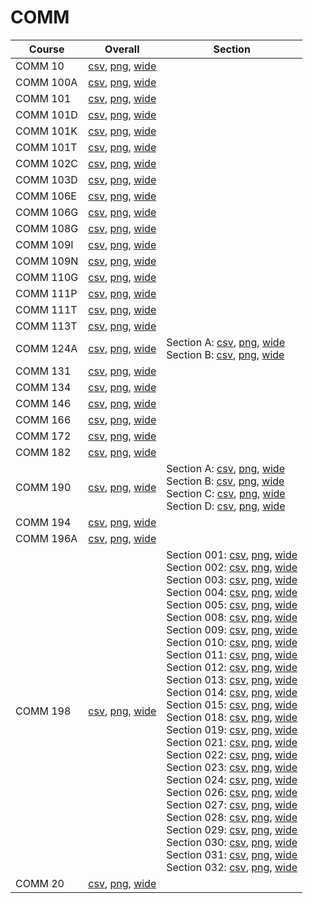 # COMM

| Course | Overall | Section |
| ------ | ------- | ------- |
| COMM 10 | [csv](https://github.com/UCSD-Historical-Enrollment-Data/2022Fall/blob/main/overall/COMM%2010.csv), [png](https://raw.githubusercontent.com/UCSD-Historical-Enrollment-Data/2022Fall/main/plot_overall/COMM%2010.png), [wide](https://raw.githubusercontent.com/UCSD-Historical-Enrollment-Data/2022Fall/main/plot_overall_wide/COMM%2010.png) |  |
| COMM 100A | [csv](https://github.com/UCSD-Historical-Enrollment-Data/2022Fall/blob/main/overall/COMM%20100A.csv), [png](https://raw.githubusercontent.com/UCSD-Historical-Enrollment-Data/2022Fall/main/plot_overall/COMM%20100A.png), [wide](https://raw.githubusercontent.com/UCSD-Historical-Enrollment-Data/2022Fall/main/plot_overall_wide/COMM%20100A.png) |  |
| COMM 101 | [csv](https://github.com/UCSD-Historical-Enrollment-Data/2022Fall/blob/main/overall/COMM%20101.csv), [png](https://raw.githubusercontent.com/UCSD-Historical-Enrollment-Data/2022Fall/main/plot_overall/COMM%20101.png), [wide](https://raw.githubusercontent.com/UCSD-Historical-Enrollment-Data/2022Fall/main/plot_overall_wide/COMM%20101.png) |  |
| COMM 101D | [csv](https://github.com/UCSD-Historical-Enrollment-Data/2022Fall/blob/main/overall/COMM%20101D.csv), [png](https://raw.githubusercontent.com/UCSD-Historical-Enrollment-Data/2022Fall/main/plot_overall/COMM%20101D.png), [wide](https://raw.githubusercontent.com/UCSD-Historical-Enrollment-Data/2022Fall/main/plot_overall_wide/COMM%20101D.png) |  |
| COMM 101K | [csv](https://github.com/UCSD-Historical-Enrollment-Data/2022Fall/blob/main/overall/COMM%20101K.csv), [png](https://raw.githubusercontent.com/UCSD-Historical-Enrollment-Data/2022Fall/main/plot_overall/COMM%20101K.png), [wide](https://raw.githubusercontent.com/UCSD-Historical-Enrollment-Data/2022Fall/main/plot_overall_wide/COMM%20101K.png) |  |
| COMM 101T | [csv](https://github.com/UCSD-Historical-Enrollment-Data/2022Fall/blob/main/overall/COMM%20101T.csv), [png](https://raw.githubusercontent.com/UCSD-Historical-Enrollment-Data/2022Fall/main/plot_overall/COMM%20101T.png), [wide](https://raw.githubusercontent.com/UCSD-Historical-Enrollment-Data/2022Fall/main/plot_overall_wide/COMM%20101T.png) |  |
| COMM 102C | [csv](https://github.com/UCSD-Historical-Enrollment-Data/2022Fall/blob/main/overall/COMM%20102C.csv), [png](https://raw.githubusercontent.com/UCSD-Historical-Enrollment-Data/2022Fall/main/plot_overall/COMM%20102C.png), [wide](https://raw.githubusercontent.com/UCSD-Historical-Enrollment-Data/2022Fall/main/plot_overall_wide/COMM%20102C.png) |  |
| COMM 103D | [csv](https://github.com/UCSD-Historical-Enrollment-Data/2022Fall/blob/main/overall/COMM%20103D.csv), [png](https://raw.githubusercontent.com/UCSD-Historical-Enrollment-Data/2022Fall/main/plot_overall/COMM%20103D.png), [wide](https://raw.githubusercontent.com/UCSD-Historical-Enrollment-Data/2022Fall/main/plot_overall_wide/COMM%20103D.png) |  |
| COMM 106E | [csv](https://github.com/UCSD-Historical-Enrollment-Data/2022Fall/blob/main/overall/COMM%20106E.csv), [png](https://raw.githubusercontent.com/UCSD-Historical-Enrollment-Data/2022Fall/main/plot_overall/COMM%20106E.png), [wide](https://raw.githubusercontent.com/UCSD-Historical-Enrollment-Data/2022Fall/main/plot_overall_wide/COMM%20106E.png) |  |
| COMM 106G | [csv](https://github.com/UCSD-Historical-Enrollment-Data/2022Fall/blob/main/overall/COMM%20106G.csv), [png](https://raw.githubusercontent.com/UCSD-Historical-Enrollment-Data/2022Fall/main/plot_overall/COMM%20106G.png), [wide](https://raw.githubusercontent.com/UCSD-Historical-Enrollment-Data/2022Fall/main/plot_overall_wide/COMM%20106G.png) |  |
| COMM 108G | [csv](https://github.com/UCSD-Historical-Enrollment-Data/2022Fall/blob/main/overall/COMM%20108G.csv), [png](https://raw.githubusercontent.com/UCSD-Historical-Enrollment-Data/2022Fall/main/plot_overall/COMM%20108G.png), [wide](https://raw.githubusercontent.com/UCSD-Historical-Enrollment-Data/2022Fall/main/plot_overall_wide/COMM%20108G.png) |  |
| COMM 109I | [csv](https://github.com/UCSD-Historical-Enrollment-Data/2022Fall/blob/main/overall/COMM%20109I.csv), [png](https://raw.githubusercontent.com/UCSD-Historical-Enrollment-Data/2022Fall/main/plot_overall/COMM%20109I.png), [wide](https://raw.githubusercontent.com/UCSD-Historical-Enrollment-Data/2022Fall/main/plot_overall_wide/COMM%20109I.png) |  |
| COMM 109N | [csv](https://github.com/UCSD-Historical-Enrollment-Data/2022Fall/blob/main/overall/COMM%20109N.csv), [png](https://raw.githubusercontent.com/UCSD-Historical-Enrollment-Data/2022Fall/main/plot_overall/COMM%20109N.png), [wide](https://raw.githubusercontent.com/UCSD-Historical-Enrollment-Data/2022Fall/main/plot_overall_wide/COMM%20109N.png) |  |
| COMM 110G | [csv](https://github.com/UCSD-Historical-Enrollment-Data/2022Fall/blob/main/overall/COMM%20110G.csv), [png](https://raw.githubusercontent.com/UCSD-Historical-Enrollment-Data/2022Fall/main/plot_overall/COMM%20110G.png), [wide](https://raw.githubusercontent.com/UCSD-Historical-Enrollment-Data/2022Fall/main/plot_overall_wide/COMM%20110G.png) |  |
| COMM 111P | [csv](https://github.com/UCSD-Historical-Enrollment-Data/2022Fall/blob/main/overall/COMM%20111P.csv), [png](https://raw.githubusercontent.com/UCSD-Historical-Enrollment-Data/2022Fall/main/plot_overall/COMM%20111P.png), [wide](https://raw.githubusercontent.com/UCSD-Historical-Enrollment-Data/2022Fall/main/plot_overall_wide/COMM%20111P.png) |  |
| COMM 111T | [csv](https://github.com/UCSD-Historical-Enrollment-Data/2022Fall/blob/main/overall/COMM%20111T.csv), [png](https://raw.githubusercontent.com/UCSD-Historical-Enrollment-Data/2022Fall/main/plot_overall/COMM%20111T.png), [wide](https://raw.githubusercontent.com/UCSD-Historical-Enrollment-Data/2022Fall/main/plot_overall_wide/COMM%20111T.png) |  |
| COMM 113T | [csv](https://github.com/UCSD-Historical-Enrollment-Data/2022Fall/blob/main/overall/COMM%20113T.csv), [png](https://raw.githubusercontent.com/UCSD-Historical-Enrollment-Data/2022Fall/main/plot_overall/COMM%20113T.png), [wide](https://raw.githubusercontent.com/UCSD-Historical-Enrollment-Data/2022Fall/main/plot_overall_wide/COMM%20113T.png) |  |
| COMM 124A | [csv](https://github.com/UCSD-Historical-Enrollment-Data/2022Fall/blob/main/overall/COMM%20124A.csv), [png](https://raw.githubusercontent.com/UCSD-Historical-Enrollment-Data/2022Fall/main/plot_overall/COMM%20124A.png), [wide](https://raw.githubusercontent.com/UCSD-Historical-Enrollment-Data/2022Fall/main/plot_overall_wide/COMM%20124A.png) | Section A: [csv](https://github.com/UCSD-Historical-Enrollment-Data/2022Fall/blob/main/section/COMM%20124A_A.csv), [png](https://raw.githubusercontent.com/UCSD-Historical-Enrollment-Data/2022Fall/main/plot_section/COMM%20124A_A.png), [wide](https://raw.githubusercontent.com/UCSD-Historical-Enrollment-Data/2022Fall/main/plot_section_wide/COMM%20124A_A.png)<br>Section B: [csv](https://github.com/UCSD-Historical-Enrollment-Data/2022Fall/blob/main/section/COMM%20124A_B.csv), [png](https://raw.githubusercontent.com/UCSD-Historical-Enrollment-Data/2022Fall/main/plot_section/COMM%20124A_B.png), [wide](https://raw.githubusercontent.com/UCSD-Historical-Enrollment-Data/2022Fall/main/plot_section_wide/COMM%20124A_B.png) |
| COMM 131 | [csv](https://github.com/UCSD-Historical-Enrollment-Data/2022Fall/blob/main/overall/COMM%20131.csv), [png](https://raw.githubusercontent.com/UCSD-Historical-Enrollment-Data/2022Fall/main/plot_overall/COMM%20131.png), [wide](https://raw.githubusercontent.com/UCSD-Historical-Enrollment-Data/2022Fall/main/plot_overall_wide/COMM%20131.png) |  |
| COMM 134 | [csv](https://github.com/UCSD-Historical-Enrollment-Data/2022Fall/blob/main/overall/COMM%20134.csv), [png](https://raw.githubusercontent.com/UCSD-Historical-Enrollment-Data/2022Fall/main/plot_overall/COMM%20134.png), [wide](https://raw.githubusercontent.com/UCSD-Historical-Enrollment-Data/2022Fall/main/plot_overall_wide/COMM%20134.png) |  |
| COMM 146 | [csv](https://github.com/UCSD-Historical-Enrollment-Data/2022Fall/blob/main/overall/COMM%20146.csv), [png](https://raw.githubusercontent.com/UCSD-Historical-Enrollment-Data/2022Fall/main/plot_overall/COMM%20146.png), [wide](https://raw.githubusercontent.com/UCSD-Historical-Enrollment-Data/2022Fall/main/plot_overall_wide/COMM%20146.png) |  |
| COMM 166 | [csv](https://github.com/UCSD-Historical-Enrollment-Data/2022Fall/blob/main/overall/COMM%20166.csv), [png](https://raw.githubusercontent.com/UCSD-Historical-Enrollment-Data/2022Fall/main/plot_overall/COMM%20166.png), [wide](https://raw.githubusercontent.com/UCSD-Historical-Enrollment-Data/2022Fall/main/plot_overall_wide/COMM%20166.png) |  |
| COMM 172 | [csv](https://github.com/UCSD-Historical-Enrollment-Data/2022Fall/blob/main/overall/COMM%20172.csv), [png](https://raw.githubusercontent.com/UCSD-Historical-Enrollment-Data/2022Fall/main/plot_overall/COMM%20172.png), [wide](https://raw.githubusercontent.com/UCSD-Historical-Enrollment-Data/2022Fall/main/plot_overall_wide/COMM%20172.png) |  |
| COMM 182 | [csv](https://github.com/UCSD-Historical-Enrollment-Data/2022Fall/blob/main/overall/COMM%20182.csv), [png](https://raw.githubusercontent.com/UCSD-Historical-Enrollment-Data/2022Fall/main/plot_overall/COMM%20182.png), [wide](https://raw.githubusercontent.com/UCSD-Historical-Enrollment-Data/2022Fall/main/plot_overall_wide/COMM%20182.png) |  |
| COMM 190 | [csv](https://github.com/UCSD-Historical-Enrollment-Data/2022Fall/blob/main/overall/COMM%20190.csv), [png](https://raw.githubusercontent.com/UCSD-Historical-Enrollment-Data/2022Fall/main/plot_overall/COMM%20190.png), [wide](https://raw.githubusercontent.com/UCSD-Historical-Enrollment-Data/2022Fall/main/plot_overall_wide/COMM%20190.png) | Section A: [csv](https://github.com/UCSD-Historical-Enrollment-Data/2022Fall/blob/main/section/COMM%20190_A.csv), [png](https://raw.githubusercontent.com/UCSD-Historical-Enrollment-Data/2022Fall/main/plot_section/COMM%20190_A.png), [wide](https://raw.githubusercontent.com/UCSD-Historical-Enrollment-Data/2022Fall/main/plot_section_wide/COMM%20190_A.png)<br>Section B: [csv](https://github.com/UCSD-Historical-Enrollment-Data/2022Fall/blob/main/section/COMM%20190_B.csv), [png](https://raw.githubusercontent.com/UCSD-Historical-Enrollment-Data/2022Fall/main/plot_section/COMM%20190_B.png), [wide](https://raw.githubusercontent.com/UCSD-Historical-Enrollment-Data/2022Fall/main/plot_section_wide/COMM%20190_B.png)<br>Section C: [csv](https://github.com/UCSD-Historical-Enrollment-Data/2022Fall/blob/main/section/COMM%20190_C.csv), [png](https://raw.githubusercontent.com/UCSD-Historical-Enrollment-Data/2022Fall/main/plot_section/COMM%20190_C.png), [wide](https://raw.githubusercontent.com/UCSD-Historical-Enrollment-Data/2022Fall/main/plot_section_wide/COMM%20190_C.png)<br>Section D: [csv](https://github.com/UCSD-Historical-Enrollment-Data/2022Fall/blob/main/section/COMM%20190_D.csv), [png](https://raw.githubusercontent.com/UCSD-Historical-Enrollment-Data/2022Fall/main/plot_section/COMM%20190_D.png), [wide](https://raw.githubusercontent.com/UCSD-Historical-Enrollment-Data/2022Fall/main/plot_section_wide/COMM%20190_D.png) |
| COMM 194 | [csv](https://github.com/UCSD-Historical-Enrollment-Data/2022Fall/blob/main/overall/COMM%20194.csv), [png](https://raw.githubusercontent.com/UCSD-Historical-Enrollment-Data/2022Fall/main/plot_overall/COMM%20194.png), [wide](https://raw.githubusercontent.com/UCSD-Historical-Enrollment-Data/2022Fall/main/plot_overall_wide/COMM%20194.png) |  |
| COMM 196A | [csv](https://github.com/UCSD-Historical-Enrollment-Data/2022Fall/blob/main/overall/COMM%20196A.csv), [png](https://raw.githubusercontent.com/UCSD-Historical-Enrollment-Data/2022Fall/main/plot_overall/COMM%20196A.png), [wide](https://raw.githubusercontent.com/UCSD-Historical-Enrollment-Data/2022Fall/main/plot_overall_wide/COMM%20196A.png) |  |
| COMM 198 | [csv](https://github.com/UCSD-Historical-Enrollment-Data/2022Fall/blob/main/overall/COMM%20198.csv), [png](https://raw.githubusercontent.com/UCSD-Historical-Enrollment-Data/2022Fall/main/plot_overall/COMM%20198.png), [wide](https://raw.githubusercontent.com/UCSD-Historical-Enrollment-Data/2022Fall/main/plot_overall_wide/COMM%20198.png) | Section 001: [csv](https://github.com/UCSD-Historical-Enrollment-Data/2022Fall/blob/main/section/COMM%20198_001.csv), [png](https://raw.githubusercontent.com/UCSD-Historical-Enrollment-Data/2022Fall/main/plot_section/COMM%20198_001.png), [wide](https://raw.githubusercontent.com/UCSD-Historical-Enrollment-Data/2022Fall/main/plot_section_wide/COMM%20198_001.png)<br>Section 002: [csv](https://github.com/UCSD-Historical-Enrollment-Data/2022Fall/blob/main/section/COMM%20198_002.csv), [png](https://raw.githubusercontent.com/UCSD-Historical-Enrollment-Data/2022Fall/main/plot_section/COMM%20198_002.png), [wide](https://raw.githubusercontent.com/UCSD-Historical-Enrollment-Data/2022Fall/main/plot_section_wide/COMM%20198_002.png)<br>Section 003: [csv](https://github.com/UCSD-Historical-Enrollment-Data/2022Fall/blob/main/section/COMM%20198_003.csv), [png](https://raw.githubusercontent.com/UCSD-Historical-Enrollment-Data/2022Fall/main/plot_section/COMM%20198_003.png), [wide](https://raw.githubusercontent.com/UCSD-Historical-Enrollment-Data/2022Fall/main/plot_section_wide/COMM%20198_003.png)<br>Section 004: [csv](https://github.com/UCSD-Historical-Enrollment-Data/2022Fall/blob/main/section/COMM%20198_004.csv), [png](https://raw.githubusercontent.com/UCSD-Historical-Enrollment-Data/2022Fall/main/plot_section/COMM%20198_004.png), [wide](https://raw.githubusercontent.com/UCSD-Historical-Enrollment-Data/2022Fall/main/plot_section_wide/COMM%20198_004.png)<br>Section 005: [csv](https://github.com/UCSD-Historical-Enrollment-Data/2022Fall/blob/main/section/COMM%20198_005.csv), [png](https://raw.githubusercontent.com/UCSD-Historical-Enrollment-Data/2022Fall/main/plot_section/COMM%20198_005.png), [wide](https://raw.githubusercontent.com/UCSD-Historical-Enrollment-Data/2022Fall/main/plot_section_wide/COMM%20198_005.png)<br>Section 008: [csv](https://github.com/UCSD-Historical-Enrollment-Data/2022Fall/blob/main/section/COMM%20198_008.csv), [png](https://raw.githubusercontent.com/UCSD-Historical-Enrollment-Data/2022Fall/main/plot_section/COMM%20198_008.png), [wide](https://raw.githubusercontent.com/UCSD-Historical-Enrollment-Data/2022Fall/main/plot_section_wide/COMM%20198_008.png)<br>Section 009: [csv](https://github.com/UCSD-Historical-Enrollment-Data/2022Fall/blob/main/section/COMM%20198_009.csv), [png](https://raw.githubusercontent.com/UCSD-Historical-Enrollment-Data/2022Fall/main/plot_section/COMM%20198_009.png), [wide](https://raw.githubusercontent.com/UCSD-Historical-Enrollment-Data/2022Fall/main/plot_section_wide/COMM%20198_009.png)<br>Section 010: [csv](https://github.com/UCSD-Historical-Enrollment-Data/2022Fall/blob/main/section/COMM%20198_010.csv), [png](https://raw.githubusercontent.com/UCSD-Historical-Enrollment-Data/2022Fall/main/plot_section/COMM%20198_010.png), [wide](https://raw.githubusercontent.com/UCSD-Historical-Enrollment-Data/2022Fall/main/plot_section_wide/COMM%20198_010.png)<br>Section 011: [csv](https://github.com/UCSD-Historical-Enrollment-Data/2022Fall/blob/main/section/COMM%20198_011.csv), [png](https://raw.githubusercontent.com/UCSD-Historical-Enrollment-Data/2022Fall/main/plot_section/COMM%20198_011.png), [wide](https://raw.githubusercontent.com/UCSD-Historical-Enrollment-Data/2022Fall/main/plot_section_wide/COMM%20198_011.png)<br>Section 012: [csv](https://github.com/UCSD-Historical-Enrollment-Data/2022Fall/blob/main/section/COMM%20198_012.csv), [png](https://raw.githubusercontent.com/UCSD-Historical-Enrollment-Data/2022Fall/main/plot_section/COMM%20198_012.png), [wide](https://raw.githubusercontent.com/UCSD-Historical-Enrollment-Data/2022Fall/main/plot_section_wide/COMM%20198_012.png)<br>Section 013: [csv](https://github.com/UCSD-Historical-Enrollment-Data/2022Fall/blob/main/section/COMM%20198_013.csv), [png](https://raw.githubusercontent.com/UCSD-Historical-Enrollment-Data/2022Fall/main/plot_section/COMM%20198_013.png), [wide](https://raw.githubusercontent.com/UCSD-Historical-Enrollment-Data/2022Fall/main/plot_section_wide/COMM%20198_013.png)<br>Section 014: [csv](https://github.com/UCSD-Historical-Enrollment-Data/2022Fall/blob/main/section/COMM%20198_014.csv), [png](https://raw.githubusercontent.com/UCSD-Historical-Enrollment-Data/2022Fall/main/plot_section/COMM%20198_014.png), [wide](https://raw.githubusercontent.com/UCSD-Historical-Enrollment-Data/2022Fall/main/plot_section_wide/COMM%20198_014.png)<br>Section 015: [csv](https://github.com/UCSD-Historical-Enrollment-Data/2022Fall/blob/main/section/COMM%20198_015.csv), [png](https://raw.githubusercontent.com/UCSD-Historical-Enrollment-Data/2022Fall/main/plot_section/COMM%20198_015.png), [wide](https://raw.githubusercontent.com/UCSD-Historical-Enrollment-Data/2022Fall/main/plot_section_wide/COMM%20198_015.png)<br>Section 018: [csv](https://github.com/UCSD-Historical-Enrollment-Data/2022Fall/blob/main/section/COMM%20198_018.csv), [png](https://raw.githubusercontent.com/UCSD-Historical-Enrollment-Data/2022Fall/main/plot_section/COMM%20198_018.png), [wide](https://raw.githubusercontent.com/UCSD-Historical-Enrollment-Data/2022Fall/main/plot_section_wide/COMM%20198_018.png)<br>Section 019: [csv](https://github.com/UCSD-Historical-Enrollment-Data/2022Fall/blob/main/section/COMM%20198_019.csv), [png](https://raw.githubusercontent.com/UCSD-Historical-Enrollment-Data/2022Fall/main/plot_section/COMM%20198_019.png), [wide](https://raw.githubusercontent.com/UCSD-Historical-Enrollment-Data/2022Fall/main/plot_section_wide/COMM%20198_019.png)<br>Section 021: [csv](https://github.com/UCSD-Historical-Enrollment-Data/2022Fall/blob/main/section/COMM%20198_021.csv), [png](https://raw.githubusercontent.com/UCSD-Historical-Enrollment-Data/2022Fall/main/plot_section/COMM%20198_021.png), [wide](https://raw.githubusercontent.com/UCSD-Historical-Enrollment-Data/2022Fall/main/plot_section_wide/COMM%20198_021.png)<br>Section 022: [csv](https://github.com/UCSD-Historical-Enrollment-Data/2022Fall/blob/main/section/COMM%20198_022.csv), [png](https://raw.githubusercontent.com/UCSD-Historical-Enrollment-Data/2022Fall/main/plot_section/COMM%20198_022.png), [wide](https://raw.githubusercontent.com/UCSD-Historical-Enrollment-Data/2022Fall/main/plot_section_wide/COMM%20198_022.png)<br>Section 023: [csv](https://github.com/UCSD-Historical-Enrollment-Data/2022Fall/blob/main/section/COMM%20198_023.csv), [png](https://raw.githubusercontent.com/UCSD-Historical-Enrollment-Data/2022Fall/main/plot_section/COMM%20198_023.png), [wide](https://raw.githubusercontent.com/UCSD-Historical-Enrollment-Data/2022Fall/main/plot_section_wide/COMM%20198_023.png)<br>Section 024: [csv](https://github.com/UCSD-Historical-Enrollment-Data/2022Fall/blob/main/section/COMM%20198_024.csv), [png](https://raw.githubusercontent.com/UCSD-Historical-Enrollment-Data/2022Fall/main/plot_section/COMM%20198_024.png), [wide](https://raw.githubusercontent.com/UCSD-Historical-Enrollment-Data/2022Fall/main/plot_section_wide/COMM%20198_024.png)<br>Section 026: [csv](https://github.com/UCSD-Historical-Enrollment-Data/2022Fall/blob/main/section/COMM%20198_026.csv), [png](https://raw.githubusercontent.com/UCSD-Historical-Enrollment-Data/2022Fall/main/plot_section/COMM%20198_026.png), [wide](https://raw.githubusercontent.com/UCSD-Historical-Enrollment-Data/2022Fall/main/plot_section_wide/COMM%20198_026.png)<br>Section 027: [csv](https://github.com/UCSD-Historical-Enrollment-Data/2022Fall/blob/main/section/COMM%20198_027.csv), [png](https://raw.githubusercontent.com/UCSD-Historical-Enrollment-Data/2022Fall/main/plot_section/COMM%20198_027.png), [wide](https://raw.githubusercontent.com/UCSD-Historical-Enrollment-Data/2022Fall/main/plot_section_wide/COMM%20198_027.png)<br>Section 028: [csv](https://github.com/UCSD-Historical-Enrollment-Data/2022Fall/blob/main/section/COMM%20198_028.csv), [png](https://raw.githubusercontent.com/UCSD-Historical-Enrollment-Data/2022Fall/main/plot_section/COMM%20198_028.png), [wide](https://raw.githubusercontent.com/UCSD-Historical-Enrollment-Data/2022Fall/main/plot_section_wide/COMM%20198_028.png)<br>Section 029: [csv](https://github.com/UCSD-Historical-Enrollment-Data/2022Fall/blob/main/section/COMM%20198_029.csv), [png](https://raw.githubusercontent.com/UCSD-Historical-Enrollment-Data/2022Fall/main/plot_section/COMM%20198_029.png), [wide](https://raw.githubusercontent.com/UCSD-Historical-Enrollment-Data/2022Fall/main/plot_section_wide/COMM%20198_029.png)<br>Section 030: [csv](https://github.com/UCSD-Historical-Enrollment-Data/2022Fall/blob/main/section/COMM%20198_030.csv), [png](https://raw.githubusercontent.com/UCSD-Historical-Enrollment-Data/2022Fall/main/plot_section/COMM%20198_030.png), [wide](https://raw.githubusercontent.com/UCSD-Historical-Enrollment-Data/2022Fall/main/plot_section_wide/COMM%20198_030.png)<br>Section 031: [csv](https://github.com/UCSD-Historical-Enrollment-Data/2022Fall/blob/main/section/COMM%20198_031.csv), [png](https://raw.githubusercontent.com/UCSD-Historical-Enrollment-Data/2022Fall/main/plot_section/COMM%20198_031.png), [wide](https://raw.githubusercontent.com/UCSD-Historical-Enrollment-Data/2022Fall/main/plot_section_wide/COMM%20198_031.png)<br>Section 032: [csv](https://github.com/UCSD-Historical-Enrollment-Data/2022Fall/blob/main/section/COMM%20198_032.csv), [png](https://raw.githubusercontent.com/UCSD-Historical-Enrollment-Data/2022Fall/main/plot_section/COMM%20198_032.png), [wide](https://raw.githubusercontent.com/UCSD-Historical-Enrollment-Data/2022Fall/main/plot_section_wide/COMM%20198_032.png) |
| COMM 20 | [csv](https://github.com/UCSD-Historical-Enrollment-Data/2022Fall/blob/main/overall/COMM%2020.csv), [png](https://raw.githubusercontent.com/UCSD-Historical-Enrollment-Data/2022Fall/main/plot_overall/COMM%2020.png), [wide](https://raw.githubusercontent.com/UCSD-Historical-Enrollment-Data/2022Fall/main/plot_overall_wide/COMM%2020.png) |  |

